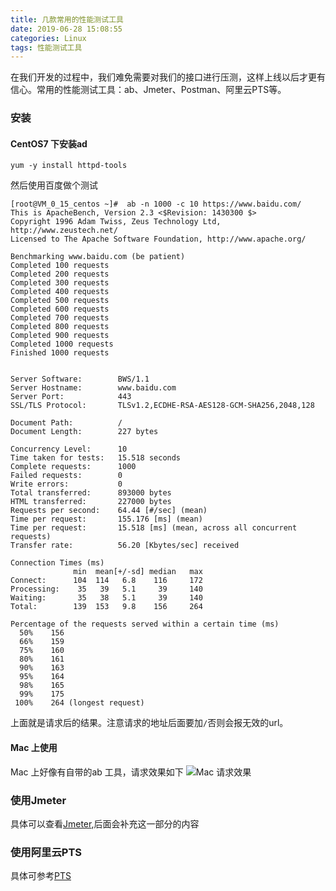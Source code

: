 ```yaml
---
title: 几款常用的性能测试工具
date: 2019-06-28 15:08:55
categories: Linux
tags: 性能测试工具
---
```

在我们开发的过程中，我们难免需要对我们的接口进行压测，这样上线以后才更有信心。常用的性能测试工具：ab、Jmeter、Postman、阿里云PTS等。<!--More-->

### 安装
#### CentOS7 下安装ad

``` shell
yum -y install httpd-tools
```

然后使用百度做个测试
``` shell
[root@VM_0_15_centos ~]#  ab -n 1000 -c 10 https://www.baidu.com/
This is ApacheBench, Version 2.3 <$Revision: 1430300 $>
Copyright 1996 Adam Twiss, Zeus Technology Ltd, http://www.zeustech.net/
Licensed to The Apache Software Foundation, http://www.apache.org/

Benchmarking www.baidu.com (be patient)
Completed 100 requests
Completed 200 requests
Completed 300 requests
Completed 400 requests
Completed 500 requests
Completed 600 requests
Completed 700 requests
Completed 800 requests
Completed 900 requests
Completed 1000 requests
Finished 1000 requests


Server Software:        BWS/1.1
Server Hostname:        www.baidu.com
Server Port:            443
SSL/TLS Protocol:       TLSv1.2,ECDHE-RSA-AES128-GCM-SHA256,2048,128

Document Path:          /
Document Length:        227 bytes

Concurrency Level:      10
Time taken for tests:   15.518 seconds
Complete requests:      1000
Failed requests:        0
Write errors:           0
Total transferred:      893000 bytes
HTML transferred:       227000 bytes
Requests per second:    64.44 [#/sec] (mean)
Time per request:       155.176 [ms] (mean)
Time per request:       15.518 [ms] (mean, across all concurrent requests)
Transfer rate:          56.20 [Kbytes/sec] received

Connection Times (ms)
              min  mean[+/-sd] median   max
Connect:      104  114   6.8    116     172
Processing:    35   39   5.1     39     140
Waiting:       35   38   5.1     39     140
Total:        139  153   9.8    156     264

Percentage of the requests served within a certain time (ms)
  50%    156
  66%    159
  75%    160
  80%    161
  90%    163
  95%    164
  98%    165
  99%    175
 100%    264 (longest request)
```
上面就是请求后的结果。注意请求的地址后面要加`/`否则会报无效的url。
#### Mac 上使用

Mac 上好像有自带的ab 工具，请求效果如下
![Mac 请求效果](WX20190628-171039@2x.png)

### 使用Jmeter
具体可以查看[Jmeter](https://jmeter.apache.org/),后面会补充这一部分的内容

### 使用阿里云PTS
具体可参考[PTS](https://www.aliyun.com/product/pts)
